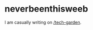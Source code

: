 # neverbeenthisweeb

I am casually writing on [/tech-garden](https://neverbeenthisweeb.gitbook.io/tech-garden/).
